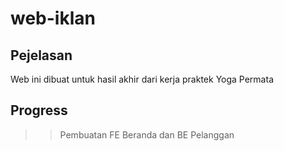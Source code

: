 # web-iklan

## Pejelasan
Web ini dibuat untuk hasil akhir dari kerja praktek Yoga Permata

## Progress
>> Pembuatan FE Beranda dan BE Pelanggan
